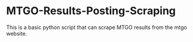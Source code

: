 # MTGO-Results-Posting-Scraping
This is a basic python script that can scrape MTGO results from the mtgo website.
